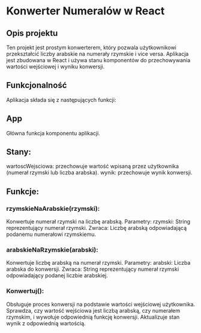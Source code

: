# Konwerter Numeralów w React 
## Opis projektu
Ten projekt jest prostym konwerterem, który pozwala użytkownikowi przekształcić liczby arabskie na numerały rzymskie i vice versa. Aplikacja jest zbudowana w React i używa stanu komponentów do przechowywania wartości wejściowej i wyniku konwersji.

## Funkcjonalność
Aplikacja składa się z następujących funkcji:

## App
Główna funkcja komponentu aplikacji.

## Stany:

wartoscWejsciowa: przechowuje wartość wpisaną przez użytkownika (numerał rzymski lub liczba arabska).
wynik: przechowuje wynik konwersji.

## Funkcje:

### rzymskieNaArabskie(rzymski):

Konwertuje numerał rzymski na liczbę arabską.
Parametry:
rzymski: String reprezentujący numerał rzymski.
Zwraca: Liczbę arabską odpowiadającą podanemu numerałowi rzymskiemu.

### arabskieNaRzymskie(arabski):

Konwertuje liczbę arabską na numerał rzymski.
Parametry:
arabski: Liczba arabska do konwersji.
Zwraca: String reprezentujący numerał rzymski odpowiadający podanej liczbie arabskiej.

### Konwertuj():

Obsługuje proces konwersji na podstawie wartości wejściowej użytkownika.
Sprawdza, czy wartość wejściowa jest liczbą arabską, czy numerałem rzymskim, i wywołuje odpowiednią funkcję konwersji.
Aktualizuje stan wynik z odpowiednią wartością.

